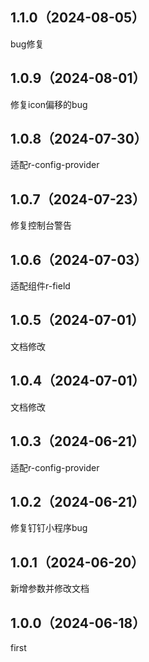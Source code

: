 ## 1.1.0（2024-08-05）
bug修复
## 1.0.9（2024-08-01）
修复icon偏移的bug
## 1.0.8（2024-07-30）
适配r-config-provider
## 1.0.7（2024-07-23）
修复控制台警告
## 1.0.6（2024-07-03）
适配组件r-field
## 1.0.5（2024-07-01）
文档修改
## 1.0.4（2024-07-01）
文档修改
## 1.0.3（2024-06-21）
适配r-config-provider
## 1.0.2（2024-06-21）
修复钉钉小程序bug
## 1.0.1（2024-06-20）
新增参数并修改文档
## 1.0.0（2024-06-18）
first
